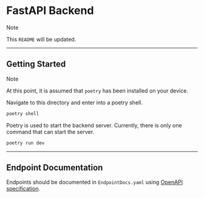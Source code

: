 
# FastAPI Backend

> [!NOTE]
> This `README` will be updated.

---

## Getting Started

> [!NOTE]
> At this point, it is assumed that `poetry` has been installed on your device.

Navigate to this directory and enter into a poetry shell.

```bash
poetry shell
```

Poetry is used to start the backend server. Currently, there is only one command that can start the server.

```bash
poetry run dev
```

---

## Endpoint Documentation

Endpoints should be documented in `EndpointDocs.yaml` using [OpenAPI specification](https://swagger.io/docs/specification/basic-structure/).
